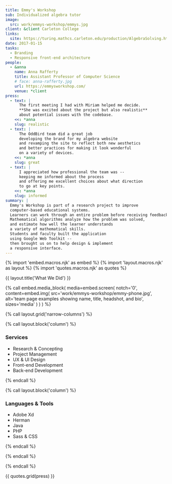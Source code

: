 ```yaml
---
title: Emmy's Workshop
sub: Individualized algebra tutor
image:
  src: work/emmys-workshop/emmys.jpg
client: &client Carleton College
links:
  site: https://turing.mathcs.carleton.edu/production/AlgebraSolving.html
date: 2017-01-15
tasks:
  - Branding
  - Responsive front-end architecture
people:
  - &anna
    name: Anna Rafferty
    title: Assistant Professor of Computer Science
    # face: anna-rafferty.jpg
    url: https://emmysworkshop.com/
    venue: *client
press:
  - text: |
      The first meeting I had with Miriam helped me decide.
      **She was excited about the project but also realistic**
      about potential issues with the codebase.
    <<: *anna
    slug: realistic
  - text: |
      The OddBird team did a great job
      developing the brand for my algebra website
      and revamping the site to reflect both new aesthetics
      and better practices for making it look wonderful
      on a variety of devices.
    <<: *anna
    slug: great
  - text: |
      I appreciated how professional the team was --
      keeping me informed about the process
      and offering me excellent choices about what direction
      to go at key points.
    <<: *anna
    slug: informed
summary: |
  Emmy's Workshop is part of a research project to improve
  computer-based educational systems.
  Learners can work through an entire problem before receiving feedback.
  Mathematical algorithms analyze how the problem was solved,
  and estimate how well the learner understands
  a variety of mathematical skills.
  Students and faculty built the application
  using Google Web Toolkit --
  then brought us on to help design & implement
  a responsive interface.
---
```


{% import 'embed.macros.njk' as embed %}
{% import 'layout.macros.njk' as layout %}
{% import 'quotes.macros.njk' as quotes %}

{{ layout.title('What We Did') }}

{% call embed.media_block(
  media=embed.screen(
    notch='0',
    content=embed.img(
      src='work/emmys-workshop/emmy-phone.jpg',
      alt='team page examples showing name, title, headshot, and bio',
      sizes='media'
    )
  )
) %}

{% call layout.grid('narrow-columns') %}

{% call layout.block('column') %}

### Services

- Research & Concepting
- Project Management
- UX & UI Design
- Front-end Development
- Back-end Development



{% endcall %}

{% call layout.block('column') %}

### Languages & Tools

- Adobe Xd 
- Herman
- Java
- PHP
- Sass & CSS



{% endcall %}

{% endcall %}

{% endcall %}

{{ quotes.grid(press) }}
